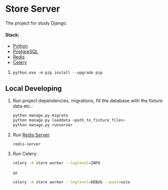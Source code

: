 # Store Server

The project for study Django.

#### Stack:

- [Python](https://www.python.org/downloads/)
- [PostgreSQL](https://www.postgresql.org/)
- [Redis](https://redis.io/)
- [Celery](https://docs.celeryq.dev/en/stable/)

1. ```
   python.exe -m pip install --upgrade pip
   ```

## Local Developing
   
1. Run project dependencies, migrations, fill the database with the fixture data etc.:
   ```bash
   python manage.py migrate
   python manage.py loaddata <path_to_fixture_files>
   python manage.py runserver 
   ```
   
2. Run [Redis Server](https://redis.io/docs/getting-started/installation/):
   ```bash
   redis-server
   ```
   
3. Run Celery:
   ```bash
   celery -A store worker --loglevel=INFO
   ```
   or
   ```bash
   celery -A store worker --loglevel=DEBUG --pool=solo
   ```
